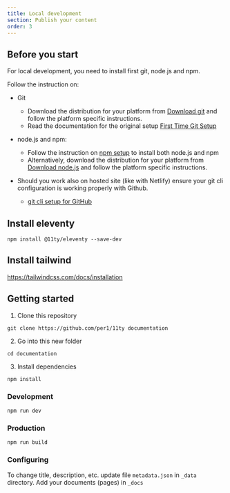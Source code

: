 ```yaml
---
title: Local development
section: Publish your content
order: 3
---
```


## Before you start

For local development, you need to install first git, node.js and npm.

Follow the instruction on:
- Git
	+ Download the distribution for your platform from [Download git](https://git-scm.com/download/) and follow the platform specific instructions.
	+ Read the documentation for the original setup [First Time Git Setup](https://git-scm.com/book/en/v2/Getting-Started-First-Time-Git-Setup)

- node.js and npm:
	+ Follow the instruction on [npm setup](https://docs.npmjs.com/downloading-and-installing-node-js-and-npm) to install both node.js and npm
	+ Alternatively, download the distribution for your platform from [Download node.js](https://nodejs.org/en/download) and follow the platform specific instructions.

- Should you work also on hosted site (like with Netlify) ensure your git cli configuration is working properly with Github.
	+ [git cli setup for GitHub](https://docs.github.com/en/get-started/quickstart/set-up-git)


## Install eleventy

~~~
npm install @11ty/eleventy --save-dev
~~~

## Install tailwind

https://tailwindcss.com/docs/installation


## Getting started

1. Clone this repository

```shell
git clone https://github.com/per1/11ty documentation
```

2. Go into this new folder

```shell
cd documentation
```

3. Install dependencies

```shell
npm install
```


### Development

```shell
npm run dev
```


### Production

```shell
npm run build
```


### Configuring

To change title, description, etc. update file ``metadata.json`` in ``_data`` directory.
Add your documents (pages) in ``_docs``

